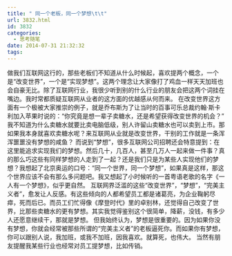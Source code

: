 ```yaml
---
title: " 同一个老板，同一个梦想\t\t"
url: 3832.html
id: 3832
categories:
  - 思考随笔
date: 2014-07-31 21:32:32
tags:
---
```


做我们互联网这行的，那些老板们不知道从什么时候起，喜欢提两个概念，一个是“改变世界”，一个是“实现梦想”。这两个理念让大家像打了鸡血一样天天加班也会自豪无比。除了互联网行业，我很少听到别的什么行业的朋友会把这两个词挂在嘴边。我时常都质疑互联网从业者的这方面的优越感从何而来。 在改变世界这方面有一个极被大家推崇的例子，就是乔布斯为了让当时的百事可乐总裁约翰·斯卡利加入苹果时说的：“你究竟是想一辈子卖糖水，还是希望获得改变世界的机会？” 我不知道为什么卖糖水就要比卖电脑低级，别人许留山卖糖水也可以卖到上市。那如果我本身就喜欢卖糖水呢？来互联网从业就是改变世界，干别的工作就是一条浑浑噩噩没有梦想的咸鱼？ 而说到“梦想”，很多互联网公司招聘还会特意提到：在这里能追求实现我们的梦想。然后几十，几百人，甚至几万人一起来做一件事？真的那么巧这些有同样梦想的人走到了一起？还是我们只是为某些人实现他们的梦想？我想起了北京奥运的口号：“同一个世界，同一个梦想”，如果真是这样，那这个世界应该不会有那么多问题吧。我又想起了小时候听的一首粤语老歌的名字《一人有一个梦想》，似乎更自然。 互联网界泛滥的这些“改变世界”，“梦想”，“完美主义者”，愈发让人反感。有这些倾向的人都希望员工都是诸葛亮，为企业鞠躬尽瘁，死而后已。而员工们忙得像《摩登时代》里的卓别林，还觉得自己改变了世界，比那些卖糖水的更有梦想。其实我觉得鉴别这个很简单，降薪，没钱，有多少人还愿意继续干，那就是梦想。 但我始终认为，梦想是很重要的。因为如果你没有梦想，你就会经常被那些所谓的“完美主义者”的老板逼死你。而如果你有梦想，你可以跟别人说，我加班，或我不加班，因我喜欢。就算死，也伟大。 当然有朋友提醒我某些行业也经常对员工提梦想，比如传销。